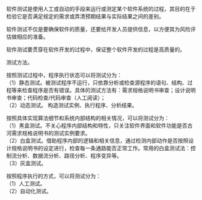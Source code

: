 软件测试是使用人工或自动的手段来运行或测定某个软件系统的过程，其目的在于检验它是否满足规定的需求或弄清预期结果与实际结果之间的差别。

软件测试不仅是要确保软件的质量，还要给开发人员提供信息，以方便其为风险评估做相应的准备。

软件测试要贯穿在软件开发的过程中，保证整个软件开发的过程是高质量的。

测试方法。

按照测试过程中，程序执行状态可以将测试分为：  
（1）静态测试。被测试程序不运行，只依靠分析或检查源程序的语句、结构、过程等来检查程序是否有错误。具体的测试方法有：需求规格说明书审查；设计说明书审查；代码检查/代码审查（人工阅读）；  
（2）动态测试。  构造测试实例、执行程序、分析结果。

按照具体实现算法细节和系统内部结构的相关情况，可以将测试分为：  
（1）黑盒测试。不关心程序内部结构和特性，只关注软件界面和软件功能是否古河需求规格说明书的测试实例要求。  
（2）白盒测试。借助程序内部的逻辑和相关信息，通过检测内部动作是否按照设计规格说明书的设定进行，检查每一条通路能否正常工作。常用的白盒测试法：控制流分析、数据流分析、路径分析、程序变异等。  
（3）灰盒测试。  

按照程序执行的方式，可以将测试分为：  
（1）人工测试。  
（2）自动化测试。  

